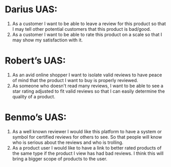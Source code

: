 # Darius UAS:
1. As a customer I want to be able to leave a review for this product so that I may tell other potential customers that this product is bad/good.
2. As a customer I want to be able to rate this product on a scale so that I may show my satisfaction with it. 
# Robert’s UAS:
1.	As an avid online shopper I want to isolate valid reviews to have peace of mind that the product I want to buy is properly reviewed.
2.	As someone who doesn't read many reviews, I want to be able to see a star rating adjusted to fit valid reviews so that I can easily determine the quality of a product.
# Benmo’s UAS:
1.	As a well known reviewer I would like this platform to have a system or symbol for certified reviews for others to see. So that people will know who is serious about the reviews and who is trolling.
2.	As a product user I would like to have a link to better rated products of the same type if the product I view has had bad reviews. I think this will bring a bigger scope of products to the user.
